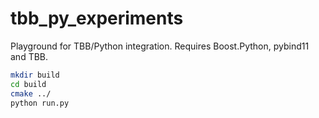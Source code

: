 # tbb_py_experiments
Playground for TBB/Python integration. Requires Boost.Python, pybind11 and TBB.

```bash
mkdir build
cd build
cmake ../
python run.py
```
